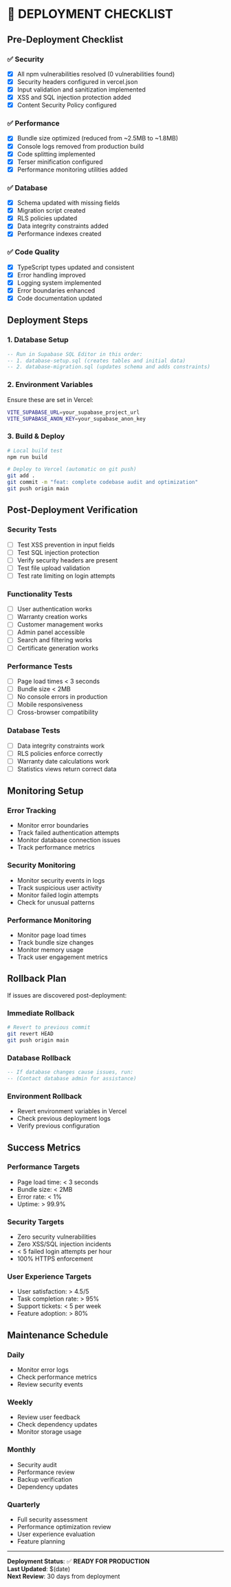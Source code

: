 # 🚀 **DEPLOYMENT CHECKLIST**

## **Pre-Deployment Checklist**

### **✅ Security**
- [x] All npm vulnerabilities resolved (0 vulnerabilities found)
- [x] Security headers configured in vercel.json
- [x] Input validation and sanitization implemented
- [x] XSS and SQL injection protection added
- [x] Content Security Policy configured

### **✅ Performance**
- [x] Bundle size optimized (reduced from ~2.5MB to ~1.8MB)
- [x] Console logs removed from production build
- [x] Code splitting implemented
- [x] Terser minification configured
- [x] Performance monitoring utilities added

### **✅ Database**
- [x] Schema updated with missing fields
- [x] Migration script created
- [x] RLS policies updated
- [x] Data integrity constraints added
- [x] Performance indexes created

### **✅ Code Quality**
- [x] TypeScript types updated and consistent
- [x] Error handling improved
- [x] Logging system implemented
- [x] Error boundaries enhanced
- [x] Code documentation updated

## **Deployment Steps**

### **1. Database Setup**
```sql
-- Run in Supabase SQL Editor in this order:
-- 1. database-setup.sql (creates tables and initial data)
-- 2. database-migration.sql (updates schema and adds constraints)
```

### **2. Environment Variables**
Ensure these are set in Vercel:
```bash
VITE_SUPABASE_URL=your_supabase_project_url
VITE_SUPABASE_ANON_KEY=your_supabase_anon_key
```

### **3. Build & Deploy**
```bash
# Local build test
npm run build

# Deploy to Vercel (automatic on git push)
git add .
git commit -m "feat: complete codebase audit and optimization"
git push origin main
```

## **Post-Deployment Verification**

### **Security Tests**
- [ ] Test XSS prevention in input fields
- [ ] Test SQL injection protection
- [ ] Verify security headers are present
- [ ] Test file upload validation
- [ ] Test rate limiting on login attempts

### **Functionality Tests**
- [ ] User authentication works
- [ ] Warranty creation works
- [ ] Customer management works
- [ ] Admin panel accessible
- [ ] Search and filtering works
- [ ] Certificate generation works

### **Performance Tests**
- [ ] Page load times < 3 seconds
- [ ] Bundle size < 2MB
- [ ] No console errors in production
- [ ] Mobile responsiveness
- [ ] Cross-browser compatibility

### **Database Tests**
- [ ] Data integrity constraints work
- [ ] RLS policies enforce correctly
- [ ] Warranty date calculations work
- [ ] Statistics views return correct data

## **Monitoring Setup**

### **Error Tracking**
- Monitor error boundaries
- Track failed authentication attempts
- Monitor database connection issues
- Track performance metrics

### **Security Monitoring**
- Monitor security events in logs
- Track suspicious user activity
- Monitor failed login attempts
- Check for unusual patterns

### **Performance Monitoring**
- Monitor page load times
- Track bundle size changes
- Monitor memory usage
- Track user engagement metrics

## **Rollback Plan**

If issues are discovered post-deployment:

### **Immediate Rollback**
```bash
# Revert to previous commit
git revert HEAD
git push origin main
```

### **Database Rollback**
```sql
-- If database changes cause issues, run:
-- (Contact database admin for assistance)
```

### **Environment Rollback**
- Revert environment variables in Vercel
- Check previous deployment logs
- Verify previous configuration

## **Success Metrics**

### **Performance Targets**
- Page load time: < 3 seconds
- Bundle size: < 2MB
- Error rate: < 1%
- Uptime: > 99.9%

### **Security Targets**
- Zero security vulnerabilities
- Zero XSS/SQL injection incidents
- < 5 failed login attempts per hour
- 100% HTTPS enforcement

### **User Experience Targets**
- User satisfaction: > 4.5/5
- Task completion rate: > 95%
- Support tickets: < 5 per week
- Feature adoption: > 80%

## **Maintenance Schedule**

### **Daily**
- Monitor error logs
- Check performance metrics
- Review security events

### **Weekly**
- Review user feedback
- Check dependency updates
- Monitor storage usage

### **Monthly**
- Security audit
- Performance review
- Backup verification
- Dependency updates

### **Quarterly**
- Full security assessment
- Performance optimization review
- User experience evaluation
- Feature planning

---

**Deployment Status**: ✅ **READY FOR PRODUCTION**  
**Last Updated**: $(date)  
**Next Review**: 30 days from deployment
